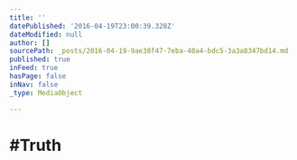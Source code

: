 ```yaml
---
title: ''
datePublished: '2016-04-19T23:00:39.320Z'
dateModified: null
author: []
sourcePath: _posts/2016-04-19-9ae38f47-7eba-40a4-bdc5-3a3a8347bd14.md
published: true
inFeed: true
hasPage: false
inNav: false
_type: MediaObject

---
```

# \#Truth